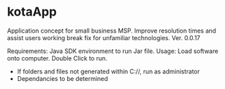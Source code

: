 # kotaApp
Application concept for small business MSP.
Improve resolution times and assist users working break fix for unfamiliar technologies.
Ver. 0.0.17

Requirements: Java SDK environment to run Jar file.
Usage: Load software onto computer. Double Click to run.
 - If folders and files not generated within C://, run as administrator
 - Dependancies to be determined

